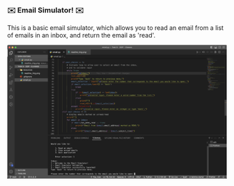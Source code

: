 ### :envelope: Email Simulator! :envelope:

This is a basic email simulator, which allows you to read an email from a list of emails in an inbox, and return the email as 'read'.

![Screenshot of program](/resources/readme_img.png)

